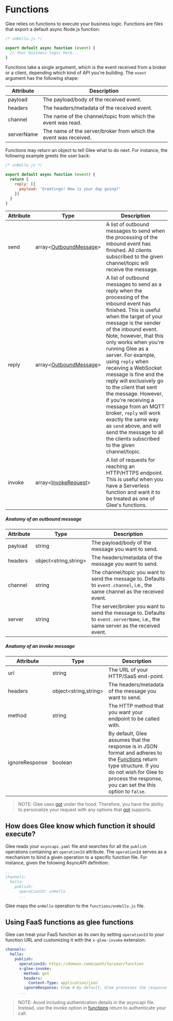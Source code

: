# Functions

Glee relies on functions to execute your business logic. Functions are files that export a default async Node.js function:

```js
/* onHello.js */

export default async function (event) {
  // Your business logic here...
}
```

Functions take a single argument, which is the event received from a broker or a client, depending which kind of API you're building. The `event` argument has the following shape:

|Attribute|Description|
|----|----|
|payload|The payload/body of the received event.
|headers|The headers/metadata of the received event.
|channel|The name of the channel/topic from which the event was read.
|serverName|The name of the server/broker from which the event was received.

Functions may return an object to tell Glee what to do next. For instance, the following example greets the user back:

```js
/* onHello.js */

export default async function (event) {
  return {
    reply: [{
      payload: 'Greetings! How is your day going?'
    }]
  }
}
```

|Attribute|Type|Description|
|---|---|---|
|send|array&lt;[OutboundMessage](#anatomy-of-an-outbound-message)&gt;|A list of outbound messages to send when the processing of the inbound event has finished. All clients subscribed to the given channel/topic will receive the message.
|reply|array&lt;[OutboundMessage](#anatomy-of-an-outbound-message)&gt;|A list of outbound messages to send as a reply when the processing of the inbound event has finished. This is useful when the target of your message is the sender of the inbound event. Note, however, that this only works when you're running Glee as a server. For example, using `reply` when receiving a WebSocket message is fine and the reply will exclusively go to the client that sent the message. However, if you're receiving a message from an MQTT broker, `reply` will work exactly the same way as `send` above, and will send the message to all the clients subscribed to the given channel/topic.
|invoke|array&lt;[InvokeRequest](#anatomy-of-an-invoke-message)&gt;|A list of requests for reaching an HTTP/HTTPS endpoint. This is useful when you have a Serverless function and want it to be treated as one of Glee's functions.


##### Anatomy of an outbound message

|Attribute|Type|Description|
|---|---|---|
|payload|string|The payload/body of the message you want to send.
|headers|object&lt;string,string&gt;|The headers/metadata of the message you want to send.
|channel|string|The channel/topic you want to send the message to. Defaults to `event.channel`, i.e., the same channel as the received event.
|server|string|The server/broker you want to send the message to. Defaults to `event.serverName`, i.e., the same server as the received event.

##### Anatomy of an invoke message

|Attribute|Type|Description|
|---|---|---|
|url|string|The URL of your HTTP/SaaS end-point.
|headers|object&lt;string,string&gt;|The headers/metadata of the message you want to send.
|method|string|The HTTP method that you want your endpoint to be called with.
|ignoreResponse|boolean|By default, Glee assumes that the response is in JSON format and adheres to the [Functions](#functions) return type structure. If you do not wish for Glee to process the response, you can set the this option to `false`.

> NOTE: Glee uses [got](https://github.com/sindresorhus/got) under the hood. Therefore, you have the ability to personalize your request with any options that [got](https://github.com/sindresorhus/got#documentation) supports.

## How does Glee know which function it should execute?

Glee reads your `asyncapi.yaml` file and searches for all the `publish` operations containing an `operationId` attribute. The `operationId` serves as a mechanism to bind a given operation to a specific function file. For instance, given the folowing AsyncAPI definition:

```yaml
...
channels:
  hello:
    publish:
      operationId: onHello
      ...
```

Glee maps the `onHello` operation to the `functions/onHello.js` file.

## Using FaaS functions as glee functions

Glee can treat your FaaS function as its own by setting `operationId` to your function URL and customizing it with the `x-glee-invoke` extension:

```yaml
channels:
  hello:
    publish:
      operationId: https://domain.come/path/to/your/function
      x-glee-invoke:
        method: get
        headers:
          Content-Type: application/json
        ignoreResponse: true # By default, Glee processes the response and raises an error if it does not conform to the format specified by [functions](#functions) return type.
      ...

```
> NOTE: Avoid including authentication details in the asyncapi file. Instead, use the invoke option in [functions](#functions) return to authenticate your call.